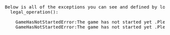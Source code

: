 <pre>
Below is all of the exceptions you can see and defined by locked_chess_game_module.py .
  legal_operation():
  <span style='background-colour:grey;'>
    GameHasNotStartedError:The game has not started yet .Please start the game with 'game_start()'
    GameHasNotStartedError:The game has not started yet .Please start the game with 'example.game_start()' if you use 'import locked_chess_game_module as example' or 'game_start()' if you use 'from locked_chess_game_module import *' .
  </span>  
</pre>
